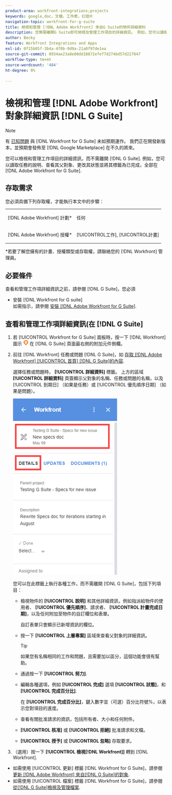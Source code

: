 ```yaml
---
product-area: workfront-integrations;projects
keywords: google,doc，文檔，工作表，幻燈片
navigation-topic: workfront-for-g-suite
title: 檢視和管理 [!DNL Adobe Workfront] 來自G Suite的物件詳細資料
description: 您無需離開G Suite即可檢視及管理工作項目的詳細資訊。 例如，您可以讀取任務的說明、查看其父對象、更改其狀態並將其標籤為已完成，全部在 [!DNL Adobe Workfront] G Suite適用。
author: Becky
feature: Workfront Integrations and Apps
exl-id: 0f15b05f-3b4a-4f0b-9d9a-21a0f97de1ea
source-git-commit: 0934ae23a8e80dd18872efef7d274bd57d227647
workflow-type: tm+mt
source-wordcount: '484'
ht-degree: 0%

---
```


# 檢視和管理 [!DNL Adobe Workfront] 對象詳細資訊 [!DNL G Suite]

>[!NOTE]
>
>有 [已知問題](https://experienceleague.adobe.com/docs/workfront-known-issues/issues/new-workfront-experience/wf-current/wf-integrations-error-when-opening-wf-for-gsuite.html?lang=en) 與 [!DNL Workfront for G Suite] 未如預期運作。 我們正在開發新版本，並預期會發佈至 [!DNL Google Marketplace] 在不久的將來。

您可以檢視和管理工作項目的詳細資訊，而不需離開 [!DNL G Suite]. 例如，您可以讀取任務的說明、查看其父對象、更改其狀態並將其標籤為已完成，全部在 [!DNL Adobe Workfront for G Suite].

## 存取需求

您必須具備下列存取權，才能執行本文中的步驟：

<table style="table-layout:auto"> 
 <col> 
 <col> 
 <tbody> 
  <tr> 
   <td role="rowheader">[!DNL Adobe Workfront] 計劃*</td> 
   <td> <p>任何</p> </td> 
  </tr> 
  <tr> 
   <td role="rowheader">[!DNL Adobe Workfront] 授權*</td> 
   <td> <p>[!UICONTROL工作], [!UICONTROL計畫]</p> </td> 
  </tr> 
</tbody> 
</table>

&#42;若要了解您擁有的計畫、授權類型或存取權，請聯絡您的 [!DNL Workfront] 管理員。

## 必要條件

查看和管理工作項詳細資訊之前，請參閱 [!DNL G Suite]，您必須

* 安裝 [!DNL Workfront for G suite]\
   如需指示，請參閱 [安裝 [!DNL Adobe Workfront for G Suite]](../../workfront-integrations-and-apps/workfront-for-g-suite/install-workfront-for-gsuite.md).

## 查看和管理工作項詳細資訊(在 [!DNL G Suite]

1. 若 [!UICONTROL Workfront for G Suite] 面板時，按一下 [!DNL Workfront] 圖示 ![](assets/wf-lion-icon.png) 在 [!DNL G Suite] 頁面最右側的附加元件側欄。
1. 前往 [!DNL Workfront] 任務或問題 [!DNL G Suite]，如 [存取 [!DNL Adobe Workfront] [!UICONTROL 首頁] [!DNL G Suite]的內容](../../workfront-integrations-and-apps/workfront-for-g-suite/access-wf-home-content-from-g-suite.md).

   選擇任務或問題時， **[!UICONTROL 詳細資料]** 標籤。 上方的區域 **[!UICONTROL 詳細資料]** 頁簽顯示父對象的名稱、任務或問題的名稱，以及 [!UICONTROL 到期日] （如果是任務）或 [!UICONTROL 優先順序日期] （如果是問題）。

   ![](assets/details-tab.png)

   您可以在此標籤上執行各種工作，而不需離開 [!DNL G Suite]，包括下列項目：

   * 檢視物件的 **[!UICONTROL 說明]** 和其他詳細資訊，例如指派給物件的使用者、 **[!UICONTROL 優先順序]**、請求者、 **[!UICONTROL 計畫完成日期]**，以及任何附加至物件的自訂欄位和表單。

      自訂表單只會顯示已新增資訊的欄位。

   * 按一下 **[!UICONTROL 上層專案]** 區域來查看父對象的詳細資訊。

      >[!TIP]
      >
      >如果您有名稱相同的工作和問題，且需要加以區分，這個功能會很有幫助。

   * 通過按一下 **[!UICONTROL 努力]**.
   * 編輯各種選項，例如 **[!UICONTROL 完成]** 選項 **[!UICONTROL 狀態]**，和 **[!UICONTROL 完成百分比]**.

      在 **[!UICONTROL 完成百分比]**，鍵入數字並（可選）百分比符號%，以表示您對項目的進度。
   * 查看有關批准請求的資訊，包括所有者、大小和任何附件。
   * **[!UICONTROL 核准]** 或 **[!UICONTROL 拒絕]** 批准請求和文檔。

   * **[!UICONTROL 授予]** 或 **[!UICONTROL 忽略]** 存取要求。

1. （選用）按一下 **[!UICONTROL 檢視[!DNL Workfront]]** 轉到 [!DNL Workfront].

* 如需使用 [!UICONTROL 更新] 標籤 [!DNL Workfront for G Suite]，請參閱 [更新 [!DNL Adobe Workfront] 來自[!DNL G Suite]的對象](../../workfront-integrations-and-apps/workfront-for-g-suite/update-a-workfront-object-in-gsuite.md).
* 如需使用 [!UICONTROL 檔案] 標籤 [!DNL Workfront for G Suite]，請參閱 [從[!DNL G Suite]檢視及管理檔案](../../workfront-integrations-and-apps/workfront-for-g-suite/view-and-manage-documents-in-gsuite.md).
